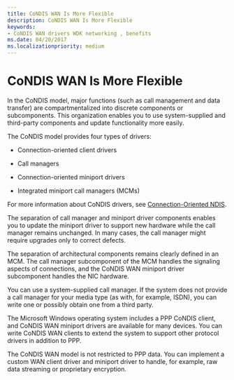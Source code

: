 ```yaml
---
title: CoNDIS WAN Is More Flexible
description: CoNDIS WAN Is More Flexible
keywords:
- CoNDIS WAN drivers WDK networking , benefits
ms.date: 04/20/2017
ms.localizationpriority: medium
---
```


# CoNDIS WAN Is More Flexible





In the CoNDIS model, major functions (such as call management and data transfer) are compartmentalized into discrete components or subcomponents. This organization enables you to use system-supplied and third-party components and update functionality more easily.

The CoNDIS model provides four types of drivers:

-   Connection-oriented client drivers

-   Call managers

-   Connection-oriented miniport drivers

-   Integrated miniport call managers (MCMs)

For more information about CoNDIS drivers, see [Connection-Oriented NDIS](connection-oriented-ndis.md).

The separation of call manager and miniport driver components enables you to update the miniport driver to support new hardware while the call manager remains unchanged. In many cases, the call manager might require upgrades only to correct defects.

The separation of architectural components remains clearly defined in an MCM. The call manager subcomponent of the MCM handles the signaling aspects of connections, and the CoNDIS WAN miniport driver subcomponent handles the NIC hardware.

You can use a system-supplied call manager. If the system does not provide a call manager for your media type (as with, for example, ISDN), you can write one or possibly obtain one from a third party.

The Microsoft Windows operating system includes a PPP CoNDIS client, and CoNDIS WAN miniport drivers are available for many devices. You can write CoNDIS WAN clients to extend the system to support other protocol drivers in addition to PPP.

The CoNDIS WAN model is not restricted to PPP data. You can implement a custom WAN client driver and miniport driver to handle, for example, raw data streaming or proprietary encryption.

 

 





